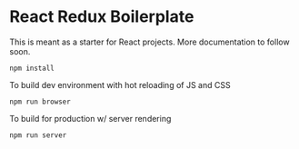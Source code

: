 # React Redux Boilerplate
This is meant as a starter for React projects. More documentation to follow soon.

`npm install`

To build dev environment with hot reloading of JS and CSS

`npm run browser`

To build for production w/ server rendering

`npm run server`
